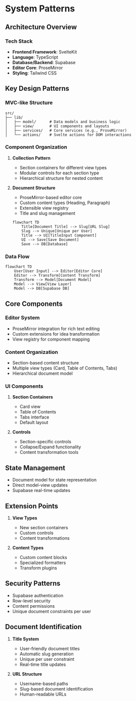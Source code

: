 # System Patterns

## Architecture Overview

### Tech Stack
- **Frontend Framework**: SvelteKit
- **Language**: TypeScript
- **Database/Backend**: Supabase
- **Editor Core**: ProseMirror
- **Styling**: Tailwind CSS

## Key Design Patterns

### MVC-like Structure
```
src/
├── lib/
│   ├── model/      # Data models and business logic
│   ├── view/       # UI components and layouts
│   ├── services/   # Core services (e.g., ProseMirror)
│   └── actions/    # Svelte actions for DOM interactions
```

### Component Organization
1. **Collection Pattern**
   - Section containers for different view types
   - Modular controls for each section type
   - Hierarchical structure for nested content

2. **Document Structure**
   - ProseMirror-based editor core
   - Custom content types (Heading, Paragraph)
   - Extensible view registry
   - Title and slug management
   ```mermaid
   flowchart TD
       Title[Document Title] --> Slug[URL Slug]
       Slug --> Unique[Unique per User]
       Title --> UI[TitleInput Component]
       UI --> Save[Save Document]
       Save --> DB[Database]
   ```

### Data Flow
```mermaid
flowchart TD
    User[User Input] --> Editor[Editor Core]
    Editor --> Transform[Content Transform]
    Transform --> Model[Document Model]
    Model --> View[View Layer]
    Model --> DB[Supabase DB]
```

## Core Components

### Editor System
- ProseMirror integration for rich text editing
- Custom extensions for idea transformation
- View registry for component mapping

### Content Organization
- Section-based content structure
- Multiple view types (Card, Table of Contents, Tabs)
- Hierarchical document model

### UI Components
1. **Section Containers**
   - Card view
   - Table of Contents
   - Tabs interface
   - Default layout

2. **Controls**
   - Section-specific controls
   - Collapse/Expand functionality
   - Content transformation tools

## State Management
- Document model for state representation
- Direct model-view updates
- Supabase real-time updates

## Extension Points
1. **View Types**
   - New section containers
   - Custom controls
   - Content transformations

2. **Content Types**
   - Custom content blocks
   - Specialized formatters
   - Transform plugins

## Security Patterns
- Supabase authentication
- Row-level security
- Content permissions
- Unique document constraints per user

## Document Identification
1. **Title System**
   - User-friendly document titles
   - Automatic slug generation
   - Unique per user constraint
   - Real-time title updates

2. **URL Structure**
   - Username-based paths
   - Slug-based document identification
   - Human-readable URLs
